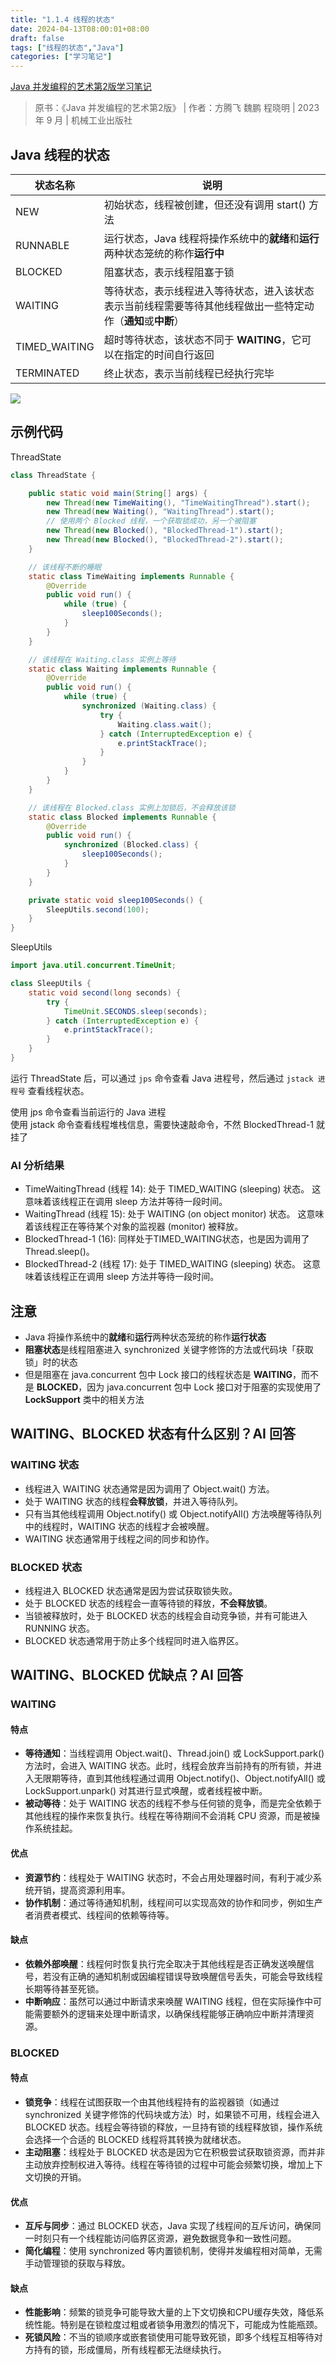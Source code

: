 ```yaml
---
title: "1.1.4 线程的状态"
date: 2024-04-13T08:00:01+08:00
draft: false
tags: ["线程的状态","Java"]
categories: ["学习笔记"]
---
```


[Java 并发编程的艺术第2版学习笔记](../dir)

> 原书：《Java 并发编程的艺术第2版》 | 作者：方腾飞 魏鹏 程晓明 | 2023 年 9 月 | 机械工业出版社

## Java 线程的状态

| 状态名称 | 说明 |
| --- | --- |
| NEW | 初始状态，线程被创建，但还没有调用 start() 方法 |
| RUNNABLE | 运行状态，Java 线程将操作系统中的**就绪**和**运行**两种状态笼统的称作**运行中** |
| BLOCKED | 阻塞状态，表示线程阻塞于锁 |
| WAITING | 等待状态，表示线程进入等待状态，进入该状态表示当前线程需要等待其他线程做出一些特定动作（**通知**或**中断**） |
| TIMED_WAITING | 超时等待状态，该状态不同于 **WAITING**，它可以在指定的时间自行返回 |
| TERMINATED | 终止状态，表示当前线程已经执行完毕 |

![](../../../../../post/29/29-1-1.svg)

## 示例代码

ThreadState

```java
class ThreadState {

    public static void main(String[] args) {
        new Thread(new TimeWaiting(), "TimeWaitingThread").start();
        new Thread(new Waiting(), "WaitingThread").start();
        // 使用两个 Blocked 线程，一个获取锁成功，另一个被阻塞
        new Thread(new Blocked(), "BlockedThread-1").start();
        new Thread(new Blocked(), "BlockedThread-2").start();
    }

    // 该线程不断的睡眠
    static class TimeWaiting implements Runnable {
        @Override
        public void run() {
            while (true) {
                sleep100Seconds();
            }
        }
    }

    // 该线程在 Waiting.class 实例上等待
    static class Waiting implements Runnable {
        @Override
        public void run() {
            while (true) {
                synchronized (Waiting.class) {
                    try {
                        Waiting.class.wait();
                    } catch (InterruptedException e) {
                        e.printStackTrace();
                    }
                }
            }
        }
    }

    // 该线程在 Blocked.class 实例上加锁后，不会释放该锁
    static class Blocked implements Runnable {
        @Override
        public void run() {
            synchronized (Blocked.class) {
                sleep100Seconds();
            }
        }
    }

    private static void sleep100Seconds() {
        SleepUtils.second(100);
    }
}
```

SleepUtils

```java
import java.util.concurrent.TimeUnit;

class SleepUtils {
    static void second(long seconds) {
        try {
            TimeUnit.SECONDS.sleep(seconds);
        } catch (InterruptedException e) {
            e.printStackTrace();
        }
    }
}
```

运行 ThreadState 后，可以通过 `jps` 命令查看 Java 进程号，然后通过 `jstack 进程号` 查看线程状态。

使用 jps 命令查看当前运行的 Java 进程  
使用 jstack 命令查看线程堆栈信息，需要快速敲命令，不然 BlockedThread-1 就挂了

### AI 分析结果

- TimeWaitingThread (线程 14): 处于 TIMED_WAITING (sleeping) 状态。 这意味着该线程正在调用 sleep 方法并等待一段时间。
- WaitingThread (线程 15): 处于 WAITING (on object monitor) 状态。 这意味着该线程正在等待某个对象的监视器 (monitor) 被释放。
- BlockedThread-1 (16): 同样处于TIMED_WAITING状态，也是因为调用了Thread.sleep()。
- BlockedThread-2 (线程 17): 处于 TIMED_WAITING (sleeping) 状态。 这意味着该线程正在调用 sleep 方法并等待一段时间。

## 注意

- Java 将操作系统中的**就绪**和**运行**两种状态笼统的称作**运行状态**
- **阻塞状态**是线程阻塞进入 synchronized 关键字修饰的方法或代码块「获取锁」时的状态
- 但是阻塞在 java.concurrent 包中 Lock 接口的线程状态是 **WAITING**，而不是 **BLOCKED**，因为 java.concurrent 包中
  Lock 接口对于阻塞的实现使用了 **LockSupport** 类中的相关方法

## WAITING、BLOCKED 状态有什么区别？AI 回答

### WAITING 状态

- 线程进入 WAITING 状态通常是因为调用了 Object.wait() 方法。
- 处于 WAITING 状态的线程**会释放锁**，并进入等待队列。
- 只有当其他线程调用 Object.notify() 或 Object.notifyAll() 方法唤醒等待队列中的线程时，WAITING 状态的线程才会被唤醒。
- WAITING 状态通常用于线程之间的同步和协作。

### BLOCKED 状态

- 线程进入 BLOCKED 状态通常是因为尝试获取锁失败。
- 处于 BLOCKED 状态的线程会一直等待锁的释放，**不会释放锁**。
- 当锁被释放时，处于 BLOCKED 状态的线程会自动竞争锁，并有可能进入 RUNNING 状态。
- BLOCKED 状态通常用于防止多个线程同时进入临界区。

## WAITING、BLOCKED 优缺点？AI 回答

### WAITING

#### 特点

- **等待通知**：当线程调用 Object.wait()、Thread.join() 或 LockSupport.park() 方法时，会进入 WAITING 状态。此时，线程会放弃当前持有的所有锁，并进入无限期等待，直到其他线程通过调用 Object.notify()、Object.notifyAll() 或 LockSupport.unpark() 对其进行显式唤醒，或者线程被中断。
- **被动等待**：处于 WAITING 状态的线程不参与任何锁的竞争，而是完全依赖于其他线程的操作来恢复执行。线程在等待期间不会消耗 CPU 资源，而是被操作系统挂起。

#### 优点

- **资源节约**：线程处于 WAITING 状态时，不会占用处理器时间，有利于减少系统开销，提高资源利用率。
- **协作机制**：通过等待通知机制，线程间可以实现高效的协作和同步，例如生产者消费者模式、线程间的依赖等待等。

#### 缺点

- **依赖外部唤醒**：线程何时恢复执行完全取决于其他线程是否正确发送唤醒信号，若没有正确的通知机制或因编程错误导致唤醒信号丢失，可能会导致线程长期等待甚至死锁。
- **中断响应**：虽然可以通过中断请求来唤醒 WAITING 线程，但在实际操作中可能需要额外的逻辑来处理中断请求，以确保线程能够正确响应中断并清理资源。

### BLOCKED

#### 特点

- **锁竞争**：线程在试图获取一个由其他线程持有的监视器锁（如通过 synchronized 关键字修饰的代码块或方法）时，如果锁不可用，线程会进入 BLOCKED 状态。线程会等待锁的释放，一旦持有锁的线程释放锁，操作系统会选择一个合适的 BLOCKED 线程将其转换为就绪状态。
- **主动阻塞**：线程处于 BLOCKED 状态是因为它在积极尝试获取锁资源，而并非主动放弃控制权进入等待。线程在等待锁的过程中可能会频繁切换，增加上下文切换的开销。

#### 优点

- **互斥与同步**：通过 BLOCKED 状态，Java 实现了线程间的互斥访问，确保同一时刻只有一个线程能访问临界区资源，避免数据竞争和一致性问题。
- **简化编程**：使用 synchronized 等内置锁机制，使得并发编程相对简单，无需手动管理锁的获取与释放。

#### 缺点

- **性能影响**：频繁的锁竞争可能导致大量的上下文切换和CPU缓存失效，降低系统性能。特别是在锁粒度过粗或者锁争用激烈的情况下，可能成为性能瓶颈。
- **死锁风险**：不当的锁顺序或嵌套锁使用可能导致死锁，即多个线程互相等待对方持有的锁，形成僵局，所有线程都无法继续执行。

